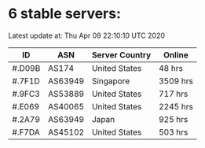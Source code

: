 # 6 stable servers:

Latest update at: Thu Apr 09 22:10:10 UTC 2020

| ID | ASN | Server Country | Online |
| -- | --- | -------------- | ------ |
| #.D09B | AS174 | United States | 48 hrs |
| #.7F1D | AS63949 | Singapore | 3509 hrs |
| #.9FC3 | AS53889 | United States | 717 hrs |
| #.E069 | AS40065 | United States | 2245 hrs |
| #.2A79 | AS63949 | Japan | 925 hrs |
| #.F7DA | AS45102 | United States | 503 hrs |

